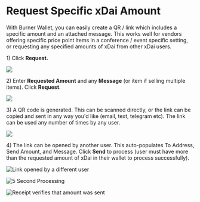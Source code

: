 # Request Specific xDai Amount

With Burner Wallet, you can easily create a QR / link which includes a specific amount and an attached message. This works well for vendors offering specific price point items in a conference / event specific setting, or requesting any specified amounts of xDai from other xDai users.

1\) Click **Request.**

![](../../../../.gitbook/assets/request-1.png)

2\) Enter **Requested Amount** and any **Message** (or item if selling multiple items). Click **Request**.

![](../../../../.gitbook/assets/request-2.png)

3\) A QR code is generated. This can be scanned directly, or the link can be copied and sent in any way you'd like (email, text, telegram etc). The link can be used any number of times by any user.

![](../../../../.gitbook/assets/request-3.png)

4\) The link can be opened by another user. This auto-populates To Address, Send Amount, and Message. Click **Send** to process (user must have more than the requested amount of xDai in their wallet to process successfully).

![Link opened by a different user](<../../../../.gitbook/assets/request-4 (1) (1).png>)

![5 Second Processing](../../../../.gitbook/assets/request-5.png)

![Receipt verifies that amount was sent](../../../../.gitbook/assets/request-6.png)
